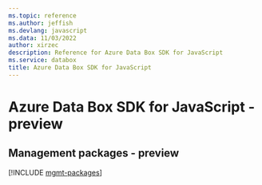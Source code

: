 ```yaml
---
ms.topic: reference
ms.author: jeffish
ms.devlang: javascript
ms.data: 11/03/2022
author: xirzec
description: Reference for Azure Data Box SDK for JavaScript
ms.service: databox
title: Azure Data Box SDK for JavaScript
---
```

# Azure Data Box SDK for JavaScript - preview

## Management packages - preview
[!INCLUDE [mgmt-packages](data-box-mgmt-index.md)]